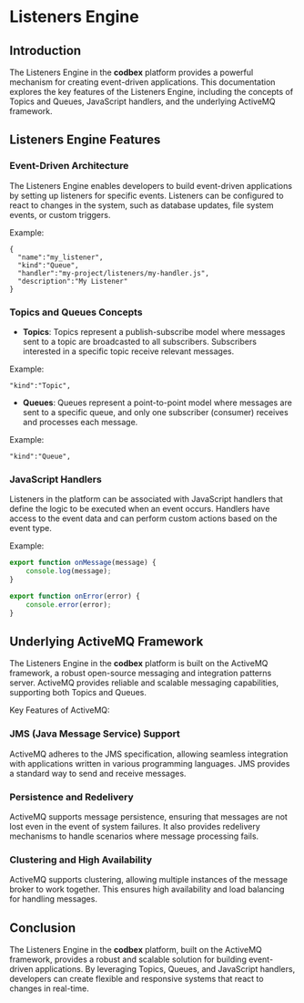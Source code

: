 # Listeners Engine

## Introduction

The Listeners Engine in the __codbex__ platform provides a powerful mechanism for creating event-driven applications. This documentation explores the key features of the Listeners Engine, including the concepts of Topics and Queues, JavaScript handlers, and the underlying ActiveMQ framework.

## Listeners Engine Features

### Event-Driven Architecture

The Listeners Engine enables developers to build event-driven applications by setting up listeners for specific events. Listeners can be configured to react to changes in the system, such as database updates, file system events, or custom triggers.

Example:

```
{
  "name":"my_listener",
  "kind":"Queue",
  "handler":"my-project/listeners/my-handler.js",
  "description":"My Listener"
}
```

### Topics and Queues Concepts

* __Topics__: Topics represent a publish-subscribe model where messages sent to a topic are broadcasted to all subscribers. Subscribers interested in a specific topic receive relevant messages.

Example:

`"kind":"Topic",`

* __Queues__: Queues represent a point-to-point model where messages are sent to a specific queue, and only one subscriber (consumer) receives and processes each message.

Example:

`"kind":"Queue",`

### JavaScript Handlers

Listeners in the platform can be associated with JavaScript handlers that define the logic to be executed when an event occurs. Handlers have access to the event data and can perform custom actions based on the event type.

Example:

```javascript
export function onMessage(message) {
	console.log(message);
}

export function onError(error) {
	console.error(error);
}
```


## Underlying ActiveMQ Framework

The Listeners Engine in the __codbex__ platform is built on the ActiveMQ framework, a robust open-source messaging and integration patterns server. ActiveMQ provides reliable and scalable messaging capabilities, supporting both Topics and Queues.

Key Features of ActiveMQ:

### JMS (Java Message Service) Support

ActiveMQ adheres to the JMS specification, allowing seamless integration with applications written in various programming languages. JMS provides a standard way to send and receive messages.

### Persistence and Redelivery

ActiveMQ supports message persistence, ensuring that messages are not lost even in the event of system failures. It also provides redelivery mechanisms to handle scenarios where message processing fails.

### Clustering and High Availability

ActiveMQ supports clustering, allowing multiple instances of the message broker to work together. This ensures high availability and load balancing for handling messages.

## Conclusion

The Listeners Engine in the __codbex__ platform, built on the ActiveMQ framework, provides a robust and scalable solution for building event-driven applications. By leveraging Topics, Queues, and JavaScript handlers, developers can create flexible and responsive systems that react to changes in real-time.
